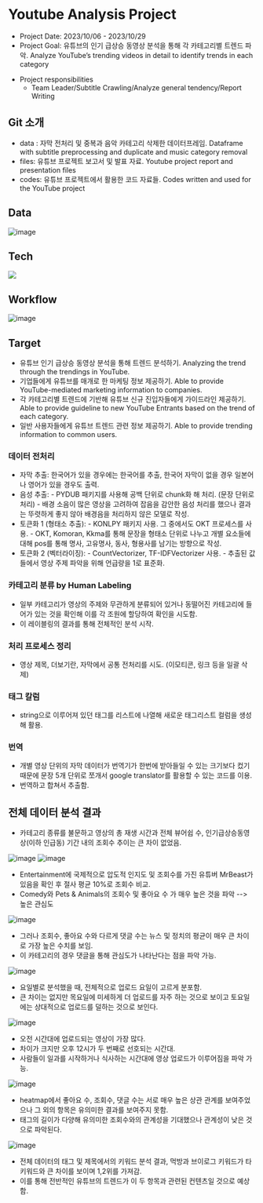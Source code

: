# Youtube Analysis Project
* Project Date: 2023/10/06 - 2023/10/29
* Project Goal: 유튜브의 인기 급상승 동영상 분석을 통해 각 카테고리별 트렌드 파악. Analyze YouTube’s trending videos in detail to identify trends in each category
- Project responsibilities
    - Team Leader/Subtitle Crawling/Analyze general tendency/Report Writing

## Git 소개
- data : 자막 전처리 및 중복과 음악 카테고리 삭제한 데이터프레임. Dataframe with subtitle preprocessing and duplicate and music category removal
- files: 유튜브 프로젝트 보고서 및 발표 자료. Youtube project report and presentation files
- codes: 유튜브 프로젝트에서 활용한 코드 자료들. Codes written and used for the YouTube project

## Data
![image](https://github.com/syl0702/yt_pjt/assets/140361641/a9f84eb1-ff6a-4d6f-8bf9-58620d79523c)


## Tech
<img src= "https://img.shields.io/badge/Python-3776AB?style=for-the-badge&logo=python&logoColor=white">

## Workflow
![image](https://github.com/syl0702/yt_pjt/assets/140361641/67764c60-70e2-47ed-97fc-18d3f6e1b413)

## Target
- 유튜브 인기 급상승 동영상 분석을 통해 트렌드 분석하기. Analyzing the trend through the trendings in YouTube.
- 기업들에게 유튜브를 매개로 한 마케팅 정보 제공하기. Able to provide YouTube-mediated marketing information to companies.
- 각 카테고리별 트렌드에 기반해 유튜브 신규 진입자들에게 가이드라인 제공하기. Able to provide guideline to new YouTube Entrants based on the trend of each category.
- 일반 사용자들에게 유튜브 트렌드 관련 정보 제공하기. Able to provide trending information to common users.

### 데이터 전처리
- 자막 추출: 한국어가 있을 경우에는 한국어를 추출, 한국어 자막이 없을 경우 일본어나 영어가 있을 경우도 출력.
- 음성 추출:
      - PYDUB 패키지를 사용해 공백 단위로 chunk화 해 처리. (문장 단위로 처리)
      - 배경 소음이 많은 영상을 고려하여 잡음을 감안한 음성 처리를 했으나 결과는 뚜렷하게 좋지 않아 배경음을 처리하지 않은 모델로 작성.
- 토큰화 1 (형태소 추출):
      - KONLPY 패키지 사용. 그 중에서도 OKT 프로세스를 사용.
      - OKT, Komoran, Kkma를 통해 문장을 형태소 단위로 나누고 개별 요소들에 대해 pos를 통해 명사, 고유명사, 동사, 형용사를 남기는 방향으로 작성.
- 토큰화 2 (벡터라이징):
      - CountVectorizer, TF-IDFVectorizer 사용.
      - 추출된 값들에서 영상 주제 파악을 위해 언급량을 1로 표준화.

### 카테고리 분류 by Human Labeling
- 일부 카테고리가 영상의 주제와 무관하게 분류되어 있거나 동떨어진 카테고리에 들어가 있는 것을 확인해 이를 각 조원에 할당하여 확인을 시도함.
- 이 레이블링의 결과를 통해 전체적인 분석 시작.

### 처리 프로세스 정리
- 영상 제목, 더보기란, 자막에서 공통 전처리를 시도. (이모티콘, 링크 등을 일괄 삭제)

### 태그 칼럼
- string으로 이루어져 있던 태그를 리스트에 나열해 새로운 태그리스트 컬럼을 생성해 활용.

### 번역
- 개별 영상 단위의 자막 데이터가 번역기가 한번에 받아들일 수 있는 크기보다 컸기 때문에 문장 5개 단위로 쪼개서 google translator를 활용할 수 있는 코드를 이용.
- 번역하고 합쳐서 추출함.

## 전체 데이터 분석 결과
- 카테고리 종류를 불문하고 영상의 총 재생 시간과 전체 뷰어쉽 수, 인기급상승동영상(이하 인급동) 기간 내의 조회수 추이는 큰 차이 없었음.

![image](https://github.com/syl0702/yt_pjt/assets/140361641/3af1209e-e3bd-4bae-9069-e059c7551dc2)
![image](https://github.com/syl0702/yt_pjt/assets/140361641/56b29dc7-2117-422d-ac2d-06433c4176d7)

- Entertainment에 국제적으로 압도적 인지도 및 조회수를 가진 유튜버 MrBeast가 있음을 확인 후 절사 평균 10%로 조회수 비교.
- Comedy와 Pets & Animals의 조회수 및 좋아요 수 가 매우 높은 것을 파악 --> 높은 관심도

![image](https://github.com/syl0702/yt_pjt/assets/140361641/f86e6826-62be-4346-85bd-af8c24756201)
- 그러나 조회수, 좋아요 수와 다르게 댓글 수는 뉴스 및 정치의 평균이 매우 큰 차이로 가장 높은 수치를 보임.
- 이 카테고리의 경우 댓글을 통해 관심도가 나타난다는 점을 파악 가능.

![image](https://github.com/syl0702/yt_pjt/assets/140361641/666ea63f-f0db-4290-b2d7-983f103ae642)
- 요일별로 분석했을 때, 전체적으로 업로드 요일이 고르게 분포함.
- 큰 차이는 없지만 목요일에 미세하게 더 업로드를 자주 하는 것으로 보이고 토요일에는 상대적으로 업로드를 덜하는 것으로 보인다.

![image](https://github.com/syl0702/yt_pjt/assets/140361641/d405320a-a3e0-4469-8e72-0a6497270a53)
- 오전 시간대에 업로드되는 영상이 가장 많다.
- 차이가 크지만 오후 12시가 두 번째로 선호되는 시간대.
- 사람들이 일과를 시작하거나 식사하는 시간대에 영상 업로드가 이루어짐을 파악 가능.

![image](https://github.com/syl0702/yt_pjt/assets/140361641/85a3d4ca-d818-4715-8bc1-95c002557ee1)
- heatmap에서 좋아요 수, 조회수, 댓글 수는 서로 매우 높은 상관 관계를 보여주었으나 그 외의 항목은 유의미한 결과를 보여주지 못함.
- 태그의 길이가 다양해 유의미한 조회수와의 관계성을 기대했으나 관계성이 낮은 것으로 파악된다.

![image](https://github.com/user-attachments/assets/125a4b5d-2d4e-4319-8395-2debe2faa31a)
- 전체 데이터의 태그 및 제목에서의 키워드 분석 결과, 먹방과 브이로그 키워드가 타 키워드와 큰 차이를 보이며 1,2위를 가져감.
- 이를 통해 전반적인 유튜브의 트렌드가 이 두 항목과 관련된 컨텐츠일 것으로 예상함.

